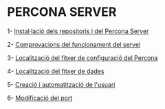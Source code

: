 # PERCONA SERVER

1- [Instal·lació dels repositoris i del Percona Server](https://github.com/joelalcaraz/BBDD/blob/master/Percona/Exercici%201.md )

2- [Comprovacions del funcionament del servei](https://github.com/joelalcaraz/BBDD/blob/master/Percona/Exercici%202.md)

3- [Localització del fitxer de configuració del Percona](https://github.com/joelalcaraz/BBDD/blob/master/Percona/Exercici%203.md)

4- [Localització del fitxer de dades](https://github.com/joelalcaraz/BBDD/blob/master/Percona/Exercici%204.md)

5- [Creació i automatització de l'usuari](https://github.com/joelalcaraz/BBDD/blob/master/Percona/Exercici%205.md)

6- [Modificació del port](https://github.com/joelalcaraz/BBDD/blob/master/Percona/Exercici%206.md)
